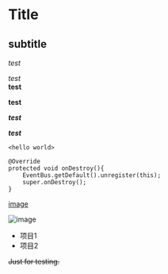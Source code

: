 # Title

## subtitle

*test*

_test_  
**test**

__test__

***test***

___test___

`<hello world>`

```
@Override
protected void onDestroy(){
    EventBus.getDefault().unregister(this);
    super.onDestroy();
}
```
[image](https://github.com/shiep18/EIS2020/blob/master/markdowncheatsheet.JPG?raw=true)

![image](https://github.com/shiep18/EIS2020/blob/master/markdowncheatsheet.JPG?raw=true)

* 项目1
* 项目2

~~Just for testing.~~
